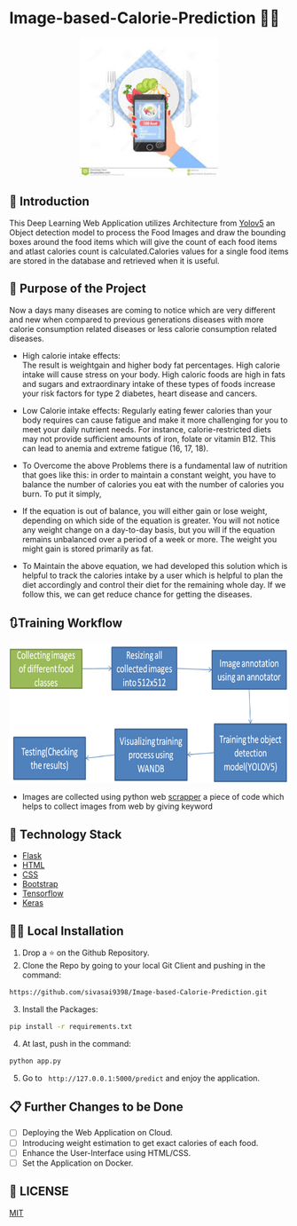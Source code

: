 # Image-based-Calorie-Prediction 🍔😋

<p align="center">
  <a href="https://github.com/sivasai9398/Image-based-Calorie-Prediction">
    <img src="https://github.com/sivasai9398/Image-based-Calorie-Prediction/blob/main/image_main.jpg" alt="Logo" width="250" height="250">
  </a>

## 📌 Introduction

This Deep Learning Web Application utilizes Architecture from [Yolov5](https://github.com/ultralytics/yolov5) an Object detection model to process the Food Images and draw the bounding boxes around the food items which will give the count of each food items and atlast calories count is calculated.Calories values for a single food items are stored in the database and retrieved when it is useful.

## 🎯 Purpose of the Project

Now a days many diseases are coming to notice which are very different and new when compared to previous generations diseases with more calorie consumption related diseases or less calorie consumption related diseases. 
* High calorie intake effects:<br/>
The result is weightgain and higher body fat percentages. High calorie intake will cause stress on your body. High caloric foods are high in fats and sugars and extraordinary intake of these types of foods increase your risk factors for type 2 diabetes, heart disease and cancers.
* Low Calorie intake effects:
Regularly eating fewer calories than your body requires can cause fatigue and make it more challenging for you to meet your daily nutrient needs. For instance, calorie-restricted diets may not provide sufficient amounts of iron, folate or vitamin B12. This can lead to anemia and extreme fatigue (16, 17, 18).

 * To Overcome the above Problems there is a fundamental law of nutrition that goes like this: in order to maintain a constant weight, you have to balance the number of calories you eat with the number of calories you burn. To put it simply,


* If the equation is out of balance, you will either gain or lose weight, depending on which side of the equation is greater. You will not notice any weight change on a day-to-day basis, but you will if the equation remains unbalanced over a period of a week or more. The weight you might gain is stored primarily as fat.

* To Maintain the above equation, we had developed this solution which is helpful to track the calories intake by a user which is helpful to plan the diet accordingly and control their diet for the remaining whole day. If we follow this, we can get reduce chance for getting the diseases.

## 🔃Training Workflow
<a href="https://github.com/sivasai9398/Image-based-Calorie-Prediction"><img src="https://github.com/sivasai9398/Image-based-Calorie-Prediction/blob/main/image.png" alt="Logo" width="550" height="250"></a>
  * Images are collected using python web [scrapper](https://github.com/sivasai9398/Image-based-Calorie-Prediction/blob/main/Scrapper.py) a piece of code which helps to collect images from web by giving keyword


## 🏁 Technology Stack

* [Flask](https://github.com/pallets/flask)
* [HTML](https://www.w3.org/TR/html52/)
* [CSS](https://developer.mozilla.org/en-US/docs/Web/CSS)
* [Bootstrap](https://getbootstrap.com/)
* [Tensorflow](https://www.tensorflow.org/)
* [Keras](http://keras.io/)

## 🏃‍♂️ Local Installation

1. Drop a ⭐ on the Github Repository. 
2. Clone the Repo by going to your local Git Client and pushing in the command: 

```sh
https://github.com/sivasai9398/Image-based-Calorie-Prediction.git
```

3. Install the Packages: 
```sh
pip install -r requirements.txt
```

4. At last, push in the command:
```sh
python app.py
```

5. Go to ` http://127.0.0.1:5000/predict` and enjoy the application.

## 📋 Further Changes to be Done

- [ ] Deploying the Web Application on Cloud.
- [ ] Introducing weight estimation to get exact calories of each food.
- [ ] Enhance the User-Interface using HTML/CSS.
- [ ] Set the Application on Docker.

## 📜 LICENSE

[MIT](https://github.com/sivasai9398/Image-based-Calorie-Prediction/blob/main/LICENSE)
